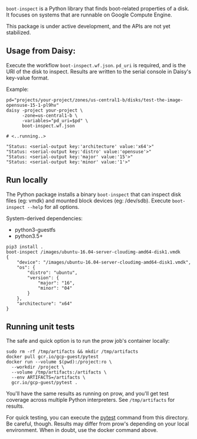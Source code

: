 `boot-inspect` is a Python library that finds boot-related properties of a
disk. It focuses on systems that are runnable on Google Compute Engine.

This package is under active development, and the APIs are not yet stabilized.

## Usage from Daisy:

Execute the workflow `boot-inspect.wf.json`. `pd_uri` is required, and is
the URI of the disk to inspect. Results are written to the serial
console in Daisy's key-value format.

Example:

```shell script
pd="projects/your-project/zones/us-central1-b/disks/test-the-image-opensuse-15-1-pl9hv"
daisy -project your-project \
      -zone=us-central1-b \
      -variables="pd_uri=$pd" \
      boot-inspect.wf.json

# <..running..>

"Status: <serial-output key:'architecture' value:'x64'>"
"Status: <serial-output key:'distro' value:'opensuse'>"
"Status: <serial-output key:'major' value:'15'>"
"Status: <serial-output key:'minor' value:'1'>"
```

## Run locally

The Python package installs a binary `boot-inspect` that can inspect
disk files (eg: vmdk) and mounted block devices (eg: /dev/sdb). Execute
`boot-inspect --help` for all options.

System-derived dependencies:
 - python3-guestfs
 - python3.5+

```shell script
pip3 install .
boot-inspect /images/ubuntu-16.04-server-cloudimg-amd64-disk1.vmdk 
{
    "device": "/images/ubuntu-16.04-server-cloudimg-amd64-disk1.vmdk",
    "os": {
        "distro": "ubuntu",
        "version": {
            "major": "16",
            "minor": "04"
        }
    },
    "architecture": "x64"
}
```

## Running unit tests

The safe and quick option is to run the prow job's container locally:

```shell script
sudo rm -rf /tmp/artifacts && mkdir /tmp/artifacts
docker pull gcr.io/gcp-guest/pytest
docker run --volume $(pwd):/project:ro \
  --workdir /project \
  --volume /tmp/artifacts:/artifacts \
  --env ARTIFACTS=/artifacts \
  gcr.io/gcp-guest/pytest .
```

You'll have the same results as running on prow, and you'll
get test coverage across multiple Python interpreters. See
`/tmp/artifacts` for results.

For quick testing, you can execute the
[pytest](https://docs.pytest.org/en/stable/getting-started.html)
command from this directory. Be careful, though. Results may
differ from prow's depending on your local environment.
When in doubt, use the docker command above.